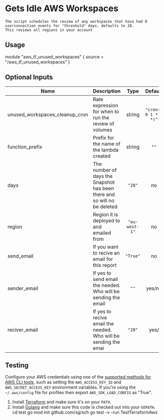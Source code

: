 # Gets Idle AWS Workspaces

```
The script schedules the review of any workspaces that have had 0 userconnection events for "threshold" days, defaults to 28. 
This reviews all regions in your account
```

## Usage


module "aws_tf_unused_workspaces" {
  source = "/aws_tf_unused_workspaces"
}

## Optional Inputs

| Name | Description | Type | Default | Required |
|------|-------------|:----:|:-----:|:-----:|
| unused\_workspaces\_cleanup\_cron | Rate expression for when to run the review of volumes| string | `"cron(0 8 1 * ? *)"` | no 
| function\_prefix | Prefix for the name of the lambda created | string | `""` | no |
| days| The number of days the Snapshot has been there and so will no be deleted | `"28"` | no |
| region| Region it is deployed to and emailed from | `"eu-west-1"` | no | 
| send\_email| If you want to recive an email for this report | `"True"` | no |
| sender\_email| If yes to send email the needed. Who will be sending the email| `""` | yes/no |
| reciver\_email| If yes to recive email the needed. Who will be sending the emai| `"28"` | yes/ |

## Testing 

Configure your AWS credentials using one of the [supported methods for AWS CLI
   tools](https://docs.aws.amazon.com/cli/latest/userguide/cli-chap-getting-started.html), such as setting the
   `AWS_ACCESS_KEY_ID` and `AWS_SECRET_ACCESS_KEY` environment variables. If you're using the `~/.aws/config` file for profiles then export `AWS_SDK_LOAD_CONFIG` as "True".
1. Install [Terraform](https://www.terraform.io/) and make sure it's on your `PATH`.
1. Install [Golang](https://golang.org/) and make sure this code is checked out into your `GOPATH`.
cd test
go mod init github.com/sg/sch
go test -v -run TestTerraformAws